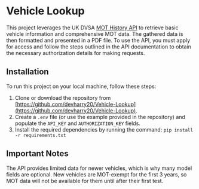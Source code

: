 # Vehicle Lookup

This project leverages the UK DVSA [MOT History API](https://documentation.history.mot.api.gov.uk/) to retrieve basic vehicle information and comprehensive MOT data. The gathered data is then formatted and presented in a PDF file. To use the API, you must apply for access and follow the steps outlined in the API documentation to obtain the necessary authorization details for making requests.

## Installation

To run this project on your local machine, follow these steps:

1. Clone or download the repository from [https://github.com/devharry20/Vehicle-Lookup](https://github.com/devharry20/Vehicle-Lookup).
2. Create a `.env` file (or use the example provided in the repository) and populate the `API_KEY` and `AUTHORIZATION_KEY` fields.
3. Install the required dependencies by running the command: `pip install -r requirements.txt`

## Important Notes
The API provides limited data for newer vehicles, which is why many model fields are optional. New vehicles are MOT-exempt for the first 3 years, so MOT data will not be available for them until after their first test.
